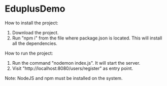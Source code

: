 # EduplusDemo

How to install the project:
1. Download the project.
2. Run "npm i" from the file where package.json is located. This will install all the dependencies.

How to run the project:
1. Run the command "nodemon index.js". It will start the server.
2. Visit "http://localhost:8080/users/register" as entry point.

Note: NodeJS and npm must be installed on the system.
